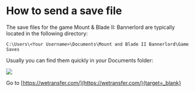 # How to send a save file

The save files for the game Mount & Blade II: Bannerlord are typically located in the following directory:

```
C:\Users\<Your Username>\Documents\Mount and Blade II Bannerlord\Game Saves
```

Usually you can find them quickly in your Documents folder:

![](/pics/nVqm2yA.png)


Go to [https://wetransfer.com/](https://wetransfer.com/){target=_blank}


